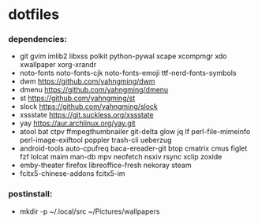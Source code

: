 # dotfiles

### dependencies:

- git gvim imlib2 libxss polkit python-pywal xcape xcompmgr xdo xwallpaper xorg-xrandr
- noto-fonts noto-fonts-cjk noto-fonts-emoji ttf-nerd-fonts-symbols
- dwm https://github.com/yahngming/dwm
- dmenu https://github.com/yahngming/dmenu
- st https://github.com/yahngming/st
- slock https://github.com/yahngming/slock
- xssstate https://git.suckless.org/xssstate
- yay https://aur.archlinux.org/yay.git
- atool bat ctpv ffmpegthumbnailer git-delta glow jq lf perl-file-mimeinfo perl-image-exiftool poppler trash-cli ueberzug
- android-tools auto-cpufreq baca-ereader-git btop cmatrix cmus figlet fzf lolcat maim man-db mpv neofetch nsxiv rsync xclip zoxide
- emby-theater firefox libreoffice-fresh nekoray steam
- fcitx5-chinese-addons fcitx5-im

### postinstall:
- mkdir -p ~/.local/src ~/Pictures/wallpapers
